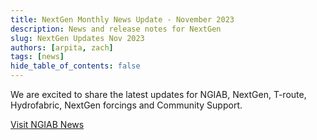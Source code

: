 ```yaml
---
title: NextGen Monthly News Update - November 2023
description: News and release notes for NextGen
slug: NextGen Updates Nov 2023
authors: [arpita, zach]
tags: [news]
hide_table_of_contents: false
---
```


We are excited to share the latest updates for NGIAB, NextGen, T-route, Hydrofabric, NextGen forcings and Community Support.

[Visit NGIAB News](https://docs.ciroh.org/news)

<!-- truncate -->